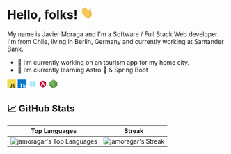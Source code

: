 # Hello, folks! <img src="https://raw.githubusercontent.com/jamoragar/jamoragar/main/wave.gif" width="30px" height="30px" />

My name is Javier Moraga and I'm a Software / Full Stack Web developer. I'm from Chile, living in Berlin, Germany and currently working at Santander Bank.
- 🔭 I’m currently working on an tourism app for my home city.
- 🌱 I’m currently learning Astro 🚀 & Spring Boot

<code><img height="20" alt="javascript" src="https://raw.githubusercontent.com/github/explore/80688e429a7d4ef2fca1e82350fe8e3517d3494d/topics/javascript/javascript.png"></code>
<code><img height="20" alt="typescript" src="https://raw.githubusercontent.com/github/explore/80688e429a7d4ef2fca1e82350fe8e3517d3494d/topics/typescript/typescript.png"></code>
<code><img height="20" alt="react" src="https://raw.githubusercontent.com/github/explore/80688e429a7d4ef2fca1e82350fe8e3517d3494d/topics/react/react.png"></code>
<code><img height="20" alt="angular" src="https://raw.githubusercontent.com/github/explore/5c058a388828bb5fde0bcafd4bc867b5bb3f26f3/topics/angular/angular.png"></code>
<code><img height="20" alt="nodejs" src="https://raw.githubusercontent.com/github/explore/80688e429a7d4ef2fca1e82350fe8e3517d3494d/topics/nodejs/nodejs.png"></code>   


## &#x1f4c8; GitHub Stats

Top Languages            |  Streak
:-------------------------:|:-------------------------:
<img src="https://github-readme-stats.vercel.app/api/top-langs/?username=jamoragar&theme=vue-dark&show_icons=true&hide_border=true&layout=compact" alt="jamoragar's Top Languages" width="400"/>  | <img src="https://github-readme-streak-stats.herokuapp.com/?user=jamoragar&theme=vue-dark&hide_border=true" alt="jamoragar's Streak" width="500"/>

